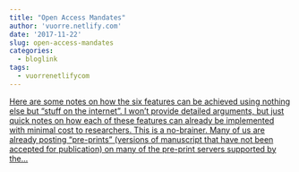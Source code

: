 ```yaml
---
title: "Open Access Mandates"
author: 'vuorre.netlify.com'
date: '2017-11-22'
slug: open-access-mandates
categories:
  - bloglink
tags:
  - vuorrenetlifycom
---
```


[Here are some notes on how the six features can be achieved using nothing else but “stuff on the internet”. I won’t provide detailed arguments, but just quick notes on how each of these features can already be implemented with minimal cost to researchers. This is a no-brainer. Many of us are already posting “pre-prints” (versions of manuscript that have not been accepted for publication) on many of the pre-print servers supported by the...<click to read more>](https://vuorre.netlify.com/post/2017/open-access-mandates/)

